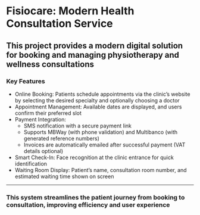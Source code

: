 # Fisiocare: Modern Health Consultation Service

## This project provides a modern digital solution for booking and managing physiotherapy and wellness consultations

### Key Features
- Online Booking: Patients schedule appointments via the clinic’s website by selecting the desired specialty and optionally choosing a doctor
- Appointment Management: Available dates are displayed, and users confirm their preferred slot
- Payment Integration:
  - SMS notification with a secure payment link
  - Supports MBWay (with phone validation) and Multibanco (with generated reference numbers)
  - Invoices are automatically emailed after successful payment (VAT details optional)
- Smart Check-In: Face recognition at the clinic entrance for quick identification
- Waiting Room Display: Patient’s name, consultation room number, and estimated waiting time shown on screen
---
### This system streamlines the patient journey from booking to consultation, improving efficiency and user experience
